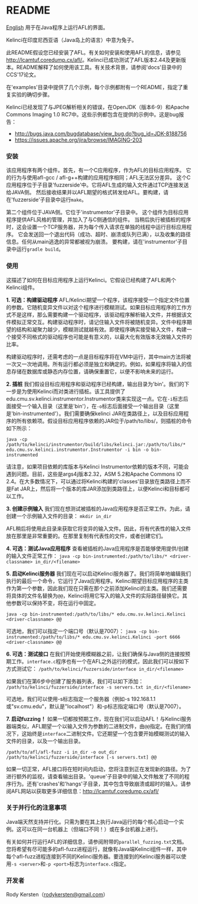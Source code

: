 # README #
[English](https://github.com/NiceAsiv/kelinci)
用于在Java程序上运行AFL的界面。

Kelinci在印度尼西亚语（Java岛上的语言）中意为兔子。

此README假设您已经安装了AFL。有关如何安装和使用AFL的信息，请参见 <http://lcamtuf.coredump.cx/afl/>。Kelinci已成功测试了AFL版本2.44及更新版本。README解释了如何使用该工具。有关技术背景，请参阅'docs'目录中的CCS'17论文。

在'examples'目录中提供了几个示例，每个示例都附有一个README，指定了重复实验的确切步骤。

Kelinci已经发现了与JPEG解析相关的错误，在OpenJDK（版本6-9）和Apache Commons Imaging 1.0 RC7中。这些示例都包含在提供的示例中。这是bug报告：
- http://bugs.java.com/bugdatabase/view_bug.do?bug_id=JDK-8188756
- https://issues.apache.org/jira/browse/IMAGING-203

### 安装 ###

该应用程序有两个组件。首先，有一个C应用程序，作为AFL的目标应用程序。
它的行为与使用afl-gcc / afl-g++构建的应用程序相同；AFL无法区分差异。
这个C应用程序位于子目录'fuzzerside'中。它将AFL生成的输入文件通过TCP连接发送给JAVA侧。
然后接收结果并以AFL期望的格式转发给AFL。要构建，请在'fuzzerside'子目录中运行`make`。

第二个组件位于JAVA侧。它位于'instrumentor'子目录中。
这个组件为目标应用程序提供AFL风格的管理，并加入了与C侧通信的组件。
当稍后执行被插桩的程序时，这会设置一个TCP服务器，并为每个传入请求在单独的线程中运行目标应用程序。
它会发送回一个退出代码（成功、超时、崩溃或队列已满），以及收集的路径信息。任何从main逃逸的异常都被视为崩溃。
要构建，请在'instrumentor'子目录中运行`gradle build`。

### 使用 ###

这描述了如何在目标应用程序上运行Kelinci。它假设已经构建了AFL和两个Kelinci组件。

**1. 可选：构建驱动程序**
AFL/Kelinci期望一个程序，该程序接受一个指定文件位置的参数。它随机变异文件以对这个程序进行模糊测试。如果目标应用程序的工作方式不是这样，那么需要构建一个驱动程序，该驱动程序解析输入文件，并根据该文件模拟正常交互。构建驱动程序时，请记住输入文件将被随机变异。文件中程序期望的结构和凝聚力越少，模糊测试就越有效。即使程序确实接受输入文件，构建一个接受不同格式的驱动程序也可能是有意义的，以最大化有效版本无效输入文件的比率。

构建驱动程序时，还需考虑的一点是目标程序将在VM中运行，其中main方法将被一次又一次地调用。所有运行都必须是独立和确定的。例如，如果程序将输入的信息存储在数据库或静态内存位置，请确保重置它，以便不影响未来的运行。

**2. 插桩**
我们假设目标应用程序和驱动程序已经构建，输出目录为'bin'。我们的下一步是为使用Kelinci而对类进行插桩。该工具提供了edu.cmu.sv.kelinci.instrumentor.Instrumentor类来实现这一点。它在`-i`标志后面接受一个输入目录（这里是'bin'），在`-o`标志后面接受一个输出目录（这里是'bin-instrumented'）。我们需要确保kelinci JAR在类路径上，以及目标应用程序的所有依赖项。假设目标应用程序依赖的JAR位于/path/to/libs/，则插桩的命令如下所示：

```java -cp /path/to/kelinci/instrumentor/build/libs/kelinci.jar:/path/to/libs/* edu.cmu.sv.kelinci.instrumentor.Instrumentor -i bin -o bin-instrumented```

请注意，如果项目依赖的库版本与Kelinci Instrumentor依赖的版本不同，可能会遇到问题。目前，这些是args4j版本2.32，ASM 5.2和Apache Commons IO 2.4。在大多数情况下，可以通过将Kelinci构建的'classes'目录放在类路径上而不是Fat JAR上，然后将一个版本的库JAR添加到类路径上，以便Kelinci和目标都可以工作。

**3. 创建示例输入**
我们现在想测试被插桩的Java应用程序是否正常工作。为此，请创建一个示例输入文件的目录：
```mkdir in_dir```

AFL稍后将使用此目录来获取它将变异的输入文件。因此，将有代表性的输入文件放在那里是非常重要的。在那里复制有代表性的文件，或者创建它们。

**4. 可选：测试Java应用程序**
查看被插桩的Java应用程序是否能够使用提供/创建的输入文件正常工作：
```java -cp bin-instrumented:/path/to/libs/* <driver-classname> in_dir/<filename>```

**5. 启动Kelinci服务器**
我们现在可以启动Kelinci服务器了。我们将简单地编辑我们执行的最后一个命令，它运行了Java应用程序。Kelinci期望目标应用程序的主类作为第一个参数，因此我们现在只需在那个之前添加Kelinci的主类。我们还需要将具体的文件名替换为`@@`，Kelinci将用它写入的输入文件的实际路径替换它。其他参数可以保持不变，将在运行中固定。

```java -cp bin-instrumented:/path/to/libs/* edu.cmu.sv.kelinci.Kelinci <driver-classname> @@```

可选地，我们可以指定一个端口号（默认是7007）：
```java -cp bin-instrumented:/path/to/libs/* edu.cmu.sv.kelinci.Kelinci -port 6666 <driver-classname> @@```

**6. 可选：测试接口**
在我们开始使用模糊器之前，让我们确保与Java侧的连接按预期工作。`interface.c`程序也有一个在AFL之外运行的模式，因此我们可以按如下方式测试它：
```/path/to/kelinci/fuzzerside/interface in_dir/<filename>```

如果我们在第6步中创建了服务器列表，我们可以如下添加：
```/path/to/kelinci/fuzzerside/interface -s servers.txt in_dir/<filename>```

可选地，我们可以使用-s标志指定一个服务器（例如-s 192.168.1.1或"sv.cmu.edu"，默认是"localhost"）和-p标志指定端口号（默认是7007）。

**7. 启动fuzzing！**
如果一切都按预期工作，现在我们可以启动AFL！与Kelinci服务器端类似，AFL期望一个以输入文件为参数的二进制文件，由`@@`指定。在我们的情况下，这始终是`interface`二进制文件。它还期望一个包含要开始模糊测试的输入文件的目录，以及一个输出目录。

```/path/to/afl/afl-fuzz -i in_dir -o out_dir /path/to/kelinci/fuzzerside/interface [-s servers.txt] @@```

如果一切正常，AFL接口将在短时间内启动，您将注意到正在发现新的路径。为了进行额外的监视，请查看输出目录。'queue'子目录中的输入文件触发了不同的程序行为。还有'crashes'和'hangs'子目录，其中包含导致崩溃或超时的输入。请参阅AFL网站以获取更多详细信息：http://lcamtuf.coredump.cx/afl/

### 关于并行化的注意事项 ###

Java端天然支持并行化。只需为要在其上执行Java运行的每个核心启动一个实例。这可以在同一台机器上（但端口不同！）或在多台机器上进行。

有关如何并行运行AFL的详细信息，请参阅附带的`parallel_fuzzing.txt`文档。您将希望有尽可能多的afl-fuzz进程运行，就像有Java端Kelinci组件一样，其中每个afl-fuzz进程连接到不同的Kelinci服务器。要连接到的Kelinci服务器可以使用`-s <server>`和`-p <port>`标志为`interface.c`指定。

### 开发者 ###

Rody Kersten（rodykersten@gmail.com）
